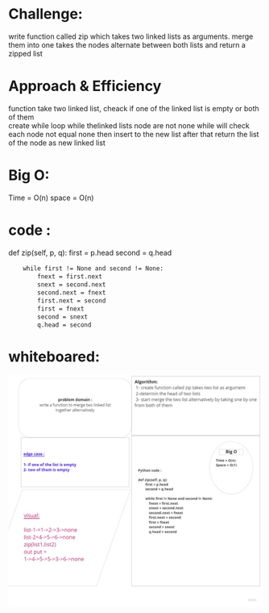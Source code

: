 # Challenge:

write function called zip which takes two linked lists as arguments. merge them into one
takes the nodes alternate between both lists and return a zipped list

# Approach & Efficiency

function take two linked list, cheack if one of the linked list is empty or both of them  
create while loop while thelinked lists node are not none while will check each node not equal none then insert to the new list
after that return the list of the node as new linked list

# Big O:

Time = O(n)
space = O(n)

# code :

def zip(self, p, q):
first = p.head
second = q.head

        while first != None and second != None:
            fnext = first.next
            snext = second.next
            second.next = fnext
            first.next = second
            first = fnext
            second = snext
            q.head = second

# whiteboared:

![image](zip_function.jpg)
